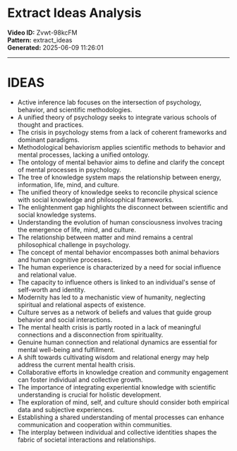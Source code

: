 # Extract Ideas Analysis

**Video ID:** Zvwt-98kcFM  
**Pattern:** extract_ideas  
**Generated:** 2025-06-09 11:26:01  

---

# IDEAS

- Active inference lab focuses on the intersection of psychology, behavior, and scientific methodologies.
- A unified theory of psychology seeks to integrate various schools of thought and practices.
- The crisis in psychology stems from a lack of coherent frameworks and dominant paradigms.
- Methodological behaviorism applies scientific methods to behavior and mental processes, lacking a unified ontology.
- The ontology of mental behavior aims to define and clarify the concept of mental processes in psychology.
- The tree of knowledge system maps the relationship between energy, information, life, mind, and culture.
- The unified theory of knowledge seeks to reconcile physical science with social knowledge and philosophical frameworks.
- The enlightenment gap highlights the disconnect between scientific and social knowledge systems.
- Understanding the evolution of human consciousness involves tracing the emergence of life, mind, and culture.
- The relationship between matter and mind remains a central philosophical challenge in psychology.
- The concept of mental behavior encompasses both animal behaviors and human cognitive processes.
- The human experience is characterized by a need for social influence and relational value.
- The capacity to influence others is linked to an individual's sense of self-worth and identity.
- Modernity has led to a mechanistic view of humanity, neglecting spiritual and relational aspects of existence.
- Culture serves as a network of beliefs and values that guide group behavior and social interactions.
- The mental health crisis is partly rooted in a lack of meaningful connections and a disconnection from spirituality.
- Genuine human connection and relational dynamics are essential for mental well-being and fulfillment.
- A shift towards cultivating wisdom and relational energy may help address the current mental health crisis.
- Collaborative efforts in knowledge creation and community engagement can foster individual and collective growth.
- The importance of integrating experiential knowledge with scientific understanding is crucial for holistic development.
- The exploration of mind, self, and culture should consider both empirical data and subjective experiences.
- Establishing a shared understanding of mental processes can enhance communication and cooperation within communities.
- The interplay between individual and collective identities shapes the fabric of societal interactions and relationships.
